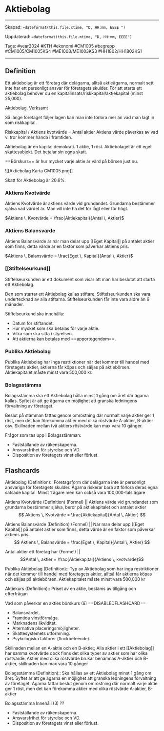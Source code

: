 # Aktiebolag

---
Skapad: `=dateformat(this.file.ctime, "D, HH:mm, EEEE ")`

Uppdaterad: `=dateformat(this.file.mtime, "D, HH:mm, EEEE")`

Tags: #year2024 #KTH #ekonomi #CM1005 #begrepp #CM1005/CM1005KS4 #ME1003/ME1003KS3 #HH1802/HH1802KS1

---

## Definition

Ett aktiebolag är ett företag där delägarna, alltså aktieägarna, normalt sett inte har ett personligt ansvar för företagets skulder. För att starta ett aktiebolag behöver du en kapitalinsats/riskkapital/aktiekapital (minst 25,000).

[Aktiebolag, Verksamt](https://www.verksamt.se/starta/valj-foretagsform/aktiebolag)

Så länge företaget följer lagen kan man inte förlora mer än vad man lagt in som riskkapital.

Riskkapital / Aktiens kvotvärde = Antal aktier
Aktiens värde påverkas av vad vi tror kommer hända i framtiden.

Aktiebolag är en kapital demokrati. 1 aktie, 1 röst.
Aktiebolaget är ett eget skattesubjekt. Det betalar sin egna skatt.

==Börskurs== är hur mycket varje aktie är värd på börsen just nu.

![[Aktiebolag Karta CM1005.png]]

Skatt för Aktiebolag är 20.6%.

### Aktiens Kvotvärde

Aktiens Kvotvärde är aktiens värde vid grundandet. Grundarna bestämmer själva vad värdet är. Man vill inte ha det för lågt eller för högt.

$Aktiens \, Kvotvärde = \frac{Aktiekapital}{Antal \, Aktier}$

### Aktiens Balansvärde

Aktiens Balansvärde är när man delar upp [[Eget Kapital]] på antalet aktier som finns, detta värde är en faktor som påverkar aktiens pris.

$Aktiens \, Balansvärde = \frac{Eget \, Kapital}{Antal \, Aktier}$

### [[Stiftelseurkund]]

Stiftelseurkunden är ett dokument som visar att man har beslutat att starta ett Aktiebolag.

Den som startar ett Aktiebolag kallas stiftare. Stiftelseurkunden ska vara undertecknad av alla stiftarna. Stiftelseurkunden får inte vara äldre än 6 månader.

Stiftelseurkund ska innehålla:

- Datum för stiftandet.
- Hur mycket som ska betalas för varje aktie.
- Vilka som ska sitta i styrelsen.
- Att aktierna kan betalas med ==apportegendom==.

### Publika Aktiebolag

Publika Aktiebolag har inga restriktioner när det kommer till handel med företagets aktier, aktierna får köpas och säljas på aktiebörsen. Aktiekapitalet måste minst vara 500,000 kr.

### Bolagsstämma

Bolagsstämma ska ett Aktiebolag hålla minst 1 gång om året där ägarna kallas. Syftet är att ge ägarna en möjlighet att granska ledningens förvaltning av företaget.

Beslut på stämman fattas genom omröstning där normalt varje aktier ger 1 röst, men det kan förekomma aktier med olika röstvärde A-aktier, B-aktier osv. Skillnaden mellan två aktiers röstvärde kan max vara 10 gånger.

Frågor som tas upp i Bolagsstämman:

- Fastställande av räkenskaperna.
- Ansvarsfrihet för styrelse och VD.
- Disposition av företagets vinst eller förlust.

## Flashcards

Aktiebolag (Definition):: Företagsform där delägarna inte är personligt ansvariga för företagets skulder. Ägarna riskerar bara att förlora deras egna satsade kapital. Minst 1 ägare men kan också vara 100,000-tals ägare
<!--SR:!2024-04-11,47,272!2024-04-19,30,322-->

Aktiens Kvotvärde (Definition) (Formel)
||
Aktiens värde vid grundandet som grundarna bestämmer själva, beror på aktiekapitalet och antalet aktier
$$
Aktiens \, Kvotvärde = \frac{Aktiekapital}{Antal \, Aktier}
$$
<!--SR:!2024-04-20,30,292-->

Aktiens Balansvärde (Definition) (Formel)
||
När man delar upp [[Eget Kapital]] på antalet aktier som finns, detta värde är en faktor som påverkar aktiens pris
$$
Aktiens \, Balansvärde = \frac{Eget \, Kapital}{Antal \, Aktier}
$$
<!--SR:!2024-04-19,13,225-->

Antal aktier ett företag har (Formel)
||
$$Antal \, aktier = \frac{Aktiekapital}{Aktiens \, kvotvärde}$$
<!--SR:!2024-05-06,30,292-->

Publika Aktiebolag (Definition):: Typ av Aktiebolag som har inga restriktioner när det kommer till handel med företagets aktier, alltså får aktierna köpas och säljas på aktiebörsen. Aktiekapitalet måste minst vara 500,000 kr
<!--SR:!2024-04-10,16,307!2024-05-06,30,307-->

Aktiekurs (Definition):: Priset av en aktie, bestäms av tillgång och efterfrågan
<!--SR:!2024-04-20,30,290!2024-04-19,30,322-->

Vad som påverkar en akties börskurs (6)
==DISABLEDFLASHCARD==
- Balansvärdet.
- Framtida vinstförmåga.
- Marknadens likviditet.
- Alternativa placeringsmöjligheter.
- Skattesystemets utformning.
- Psykologiska faktorer (flockbeteende).
<!--SR:!2024-02-10,1,172!2024-02-12,9,270-->

Skillnaden mellan en A-aktie och en B-aktie;; Alla aktier i ett [[Aktiebolag]] har samma kvotvärde dock finns det olika typer av aktier som har olika röstvärde. Aktier med olika röstvärde brukar benämnas A-aktier och B-aktier, skillnaden kan max vara 10 gånger
<!--SR:!2024-04-09,15,264-->

Bolagsstämma (Definition):: Ska hållas av ett Aktiebolag minst 1 gång om året. Syftet är att ge ägarna en möjlighet att granska ledningens förvaltning av företaget. Ägarna fattar beslut genom omröstning där normalt varje aktie ger 1 röst, men det kan förekomma aktier med olika röstvärde A-aktier, B-aktier
<!--SR:!2024-05-05,29,287!2024-04-08,15,307-->

Bolagsstämma Innehåll (3)
??
- Fastställande av räkenskaperna.
- Ansvarsfrihet för styrelse och VD.
- Disposition av företagets vinst eller förlust.
<!--SR:!2024-04-25,19,287!2024-05-06,30,307-->
